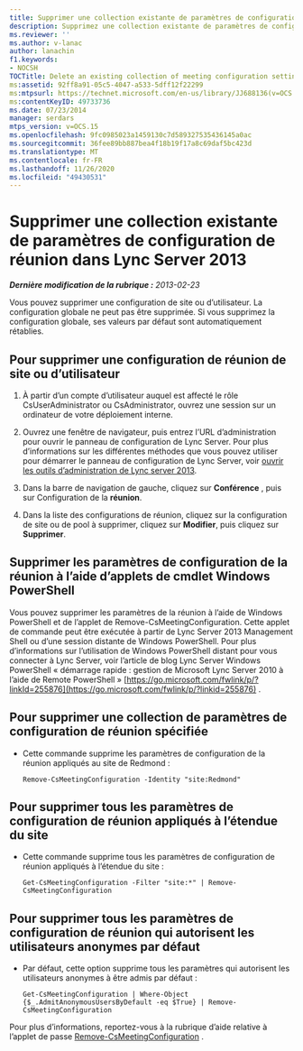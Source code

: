 ```yaml
---
title: Supprimer une collection existante de paramètres de configuration de réunion
description: Supprimez une collection existante de paramètres de configuration de la réunion.
ms.reviewer: ''
ms.author: v-lanac
author: lanachin
f1.keywords:
- NOCSH
TOCTitle: Delete an existing collection of meeting configuration settings
ms:assetid: 92ff8a91-05c5-4047-a533-5dff12f22299
ms:mtpsurl: https://technet.microsoft.com/en-us/library/JJ688136(v=OCS.15)
ms:contentKeyID: 49733736
ms.date: 07/23/2014
manager: serdars
mtps_version: v=OCS.15
ms.openlocfilehash: 9fc0985023a1459130c7d589327535436145a0ac
ms.sourcegitcommit: 36fee89bb887bea4f18b19f17a8c69daf5bc423d
ms.translationtype: MT
ms.contentlocale: fr-FR
ms.lasthandoff: 11/26/2020
ms.locfileid: "49430531"
---
```

# <a name="delete-an-existing-collection-of-meeting-configuration-settings-in-lync-server-2013"></a>Supprimer une collection existante de paramètres de configuration de réunion dans Lync Server 2013

<div data-xmlns="http://www.w3.org/1999/xhtml">

<div class="topic" data-xmlns="http://www.w3.org/1999/xhtml" data-msxsl="urn:schemas-microsoft-com:xslt" data-cs="https://msdn.microsoft.com/">

<div data-asp="https://msdn2.microsoft.com/asp">



</div>

<div id="mainSection">

<div id="mainBody">

<span> </span>

_**Dernière modification de la rubrique :** 2013-02-23_

Vous pouvez supprimer une configuration de site ou d’utilisateur. La configuration globale ne peut pas être supprimée. Si vous supprimez la configuration globale, ses valeurs par défaut sont automatiquement rétablies.

<div>

## <a name="to-delete-a-site-or-user-meeting-configuration"></a>Pour supprimer une configuration de réunion de site ou d’utilisateur

1.  À partir d’un compte d’utilisateur auquel est affecté le rôle CsUserAdministrator ou CsAdministrator, ouvrez une session sur un ordinateur de votre déploiement interne.

2.  Ouvrez une fenêtre de navigateur, puis entrez l’URL d’administration pour ouvrir le panneau de configuration de Lync Server. Pour plus d’informations sur les différentes méthodes que vous pouvez utiliser pour démarrer le panneau de configuration de Lync Server, voir [ouvrir les outils d’administration de Lync server 2013](lync-server-2013-open-lync-server-administrative-tools.md).

3.  Dans la barre de navigation de gauche, cliquez sur **Conférence** , puis sur Configuration de la **réunion**.

4.  Dans la liste des configurations de réunion, cliquez sur la configuration de site ou de pool à supprimer, cliquez sur **Modifier**, puis cliquez sur **Supprimer**.

</div>

<div>

## <a name="removing-meeting-configuration-settings-by-using-windows-powershell-cmdlets"></a>Supprimer les paramètres de configuration de la réunion à l’aide d’applets de cmdlet Windows PowerShell

Vous pouvez supprimer les paramètres de la réunion à l’aide de Windows PowerShell et de l’applet de Remove-CsMeetingConfiguration. Cette applet de commande peut être exécutée à partir de Lync Server 2013 Management Shell ou d’une session distante de Windows PowerShell. Pour plus d’informations sur l’utilisation de Windows PowerShell distant pour vous connecter à Lync Server, voir l’article de blog Lync Server Windows PowerShell « démarrage rapide : gestion de Microsoft Lync Server 2010 à l’aide de Remote PowerShell » [https://go.microsoft.com/fwlink/p/?linkId=255876](https://go.microsoft.com/fwlink/p/?linkid=255876) .

<div>

## <a name="to-remove-a-specified-collection-of-meeting-configuration-settings"></a>Pour supprimer une collection de paramètres de configuration de réunion spécifiée

  - Cette commande supprime les paramètres de configuration de la réunion appliqués au site de Redmond :
    
        Remove-CsMeetingConfiguration -Identity "site:Redmond"

</div>

<div>

## <a name="to-remove-all-the-meeting-configuration-settings-applied-to-the-site-scope"></a>Pour supprimer tous les paramètres de configuration de réunion appliqués à l’étendue du site

  - Cette commande supprime tous les paramètres de configuration de réunion appliqués à l’étendue du site :
    
        Get-CsMeetingConfiguration -Filter "site:*" | Remove-CsMeetingConfiguration

</div>

<div>

## <a name="to-remove-all-the-meeting-configuration-settings-that-admit-anonymous-users-by-default"></a>Pour supprimer tous les paramètres de configuration de réunion qui autorisent les utilisateurs anonymes par défaut

  - Par défaut, cette option supprime tous les paramètres qui autorisent les utilisateurs anonymes à être admis par défaut :
    
        Get-CsMeetingConfiguration | Where-Object {$_.AdmitAnonymousUsersByDefault -eq $True} | Remove-CsMeetingConfiguration

</div>

Pour plus d’informations, reportez-vous à la rubrique d’aide relative à l’applet de passe [Remove-CsMeetingConfiguration](https://technet.microsoft.com/library/Gg412775(v=OCS.15)) .

</div>

</div>

<span> </span>

</div>

</div>

</div>

